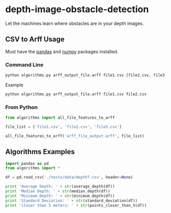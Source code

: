 # depth-image-obstacle-detection
Let the machines learn where obstacles are in your depth images.

## CSV to Arff Usage

Must have the [pandas](https://pypi.python.org/pypi/pandas) and [numpy](https://pypi.python.org/pypi/numpy) packages installed.

### Command Line

```bash
python algorithms.py arff_output_file.arff file1.csv [file2.csv, file3.csv...]
```

Example

```bash
python algorithms.py arff_output_file.arff file1.csv file2.csv
```

### From Python

```python
from algorithms import all_file_features_to_arff

file_list = ['file1.csv', 'file2.csv', 'file3.csv']

all_file_features_to_arff('arff_file_output.arff', file_list)
```

## Algorithms Examples

```python
import pandas as pd
from algorithms import *

df = pd.read_csv('./tests/data/depth7.csv', header=None)

print 'Average Depth: ' + str(average_depth(df))
print 'Median Depth: ' + str(median_depth(df))
print 'Minimum Depth: ' + str(minimum_depth(df))
print 'Standard Deviation: ' + str(standard_deviation(df))
print 'closer than 5 meters: ' + str(points_closer_than_5(df))
```

